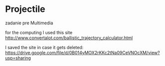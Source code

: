 # Projectile
zadanie pre Multimedia

for the  computing I used this site
http://www.convertalot.com/ballistic_trajectory_calculator.html

I saved the site in case it gets deleted:
https://drive.google.com/file/d/0B014yMOX2rKKc2tNa09CeVNOcXM/view?usp=sharing
